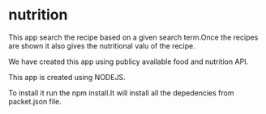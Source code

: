 nutrition
=========

This app search the recipe based on a given search term.Once the recipes are shown it also gives the nutritional valu of the recipe.

We have created this app using publicy available food and nutrition API.

This app is created using NODEJS.

To install it run the npm install.It will install all the depedencies from packet.json file.


